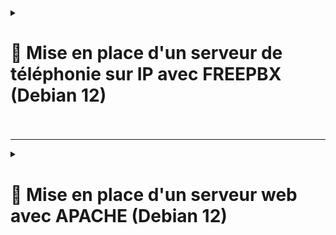 <details>
<summary><h1>🎯 Mise en place d'un serveur de téléphonie sur IP avec FREEPBX (Debian 12)<h1></summary>

## 📑 Installation de FREEPBX via script : 

```bash
#!/bin/bash

# Mise à jour et installation des dépendances
apt-get update
apt-get upgrade -y
apt-get -y install build-essential git curl wget libnewt-dev libssl-dev libncurses5-dev subversion libsqlite3-dev libjansson-dev libxml2-dev uuid-dev default-libmysqlclient-dev htop sngrep lame ffmpeg mpg123
apt-get -y install git vim curl wget libnewt-dev libssl-dev libncurses5-dev subversion libsqlite3-dev build-essential libjansson-dev libxml2-dev uuid-dev expect

# Installation PHP 8.2
apt-get install -y build-essential linux-headers-`uname -r` openssh-server apache2 mariadb-server mariadb-client bison flex php8.2 php8.2-curl php8.2-cli php8.2-common php8.2-mysql php8.2-gd php8.2-mbstring php8.2-intl php8.2-xml php-pear curl sox libncurses5-dev libssl-dev mpg123 libxml2-dev libnewt-dev sqlite3 libsqlite3-dev pkg-config automake libtool autoconf git unixodbc-dev uuid uuid-dev libasound2-dev libogg-dev libvorbis-dev libicu-dev libcurl4-openssl-dev odbc-mariadb libical-dev libneon27-dev libsrtp2-dev libspandsp-dev sudo subversion libtool-bin python-dev-is-python3 unixodbc vim wget libjansson-dev software-properties-common nodejs npm ipset iptables fail2ban php-soap

# Suppression de l'ancienne version PHP si nécessaire
apt-get purge -y phpX.*  # Remplacer X par la version de PHP à supprimer

# Installation Asterisk
cd /usr/src
wget http://downloads.asterisk.org/pub/telephony/asterisk/asterisk-21-current.tar.gz
tar xvf asterisk-21-current.tar.gz
cd asterisk-21*/
contrib/scripts/get_mp3_source.sh
contrib/scripts/install_prereq install
./configure --libdir=/usr/lib64 --with-pjproject-bundled --with-jansson-bundled

# Automatisation du choix dans 'make menuselect'
expect << EOF
spawn make menuselect
expect "Press 1 for Asterisk"  # Exemple de texte que le menu peut afficher
send "1\r"  # Choisir l'option 1, par exemple
expect "Press 2 for another option"
send "2\r"  # Choisir l'option 2, si nécessaire
expect eof  # Fin du processus interactif
EOF

# Compilation d'Asterisk
make
make install
make samples
make config
ldconfig

# Création d'un utilisateur Asterisk et affectation des permissions
groupadd asterisk
useradd -r -d /var/lib/asterisk -g asterisk asterisk
usermod -aG audio,dialout asterisk
chown -R asterisk:asterisk /etc/asterisk
chown -R asterisk:asterisk /var/{lib,log,spool}/asterisk
chown -R asterisk:asterisk /usr/lib64/asterisk

# Modification des fichiers de configuration Asterisk
sed -i 's|#AST_USER|AST_USER|' /etc/default/asterisk
sed -i 's|#AST_GROUP|AST_GROUP|' /etc/default/asterisk
sed -i 's|;runuser|runuser|' /etc/asterisk/asterisk.conf
sed -i 's|;rungroup|rungroup|' /etc/asterisk/asterisk.conf
echo "/usr/lib64" >> /etc/ld.so.conf.d/x86_64-linux-gnu.conf
ldconfig

# Configuration du serveur Apache
sed -i 's/\(^upload_max_filesize = \).*/\120M/' /etc/php/8.2/apache2/php.ini
sed -i 's/\(^memory_limit = \).*/\1256M/' /etc/php/8.2/apache2/php.ini
sed -i 's/^\(User\|Group\).*/\1 asterisk/' /etc/apache2/apache2.conf
sed -i 's/AllowOverride None/AllowOverride All/' /etc/apache2/apache2.conf
a2enmod rewrite
systemctl restart apache2
rm /var/www/html/index.html

# Configuration ODBC
cat <<EOF > /etc/odbcinst.ini
[MySQL]
Description = ODBC for MySQL (MariaDB)
Driver = /usr/lib/x86_64-linux-gnu/odbc/libmaodbc.so
FileUsage = 1
EOF

cat <<EOF > /etc/odbc.ini
[MySQL-asteriskcdrdb]
Description = MySQL connection to 'asteriskcdrdb' database
Driver = MySQL
Server = localhost
Database = asteriskcdrdb
Port = 3306
Socket = /var/run/mysqld/mysqld.sock
Option = 3
EOF

# Installation FreePBX
cd /usr/local/src
wget http://mirror.freepbx.org/modules/packages/freepbx/freepbx-17.0-latest-EDGE.tgz
tar zxvf freepbx-17.0-latest-EDGE.tgz
cd /usr/local/src/freepbx/
./start_asterisk start
./install -n

# Installation de tous les modules
fwconsole ma installall
fwconsole reload
fwconsole restart

# Configuration systemd
cat <<EOF > /etc/systemd/system/freepbx.service
[Unit]
Description=FreePBX VoIP Server
After=mariadb.service

[Service]
Type=oneshot
RemainAfterExit=yes
ExecStart=/usr/sbin/fwconsole start -q
ExecStop=/usr/sbin/fwconsole stop -q

[Install]
WantedBy=multi-user.target
EOF

systemctl daemon-reload
systemctl enable freepbx

# Automatisation des réponses avec Expect pour les menus interactifs
# Cette partie permet d'automatiser "make menuselect"
expect << EOF
spawn make menuselect
expect "Press 1 for Asterisk"  # Exemple de texte que le menu peut afficher
send "1\r"  # Choisir l'option 1, par exemple
expect "Press 2 for another option"
send "2\r"  # Choisir l'option 2, si nécessaire
expect eof  # Fin du processus interactif
EOF

# Sauvegarder et quitter automatiquement dans 'make menuselect'
expect << EOF
spawn make
expect "Save and Quit"
send "y\r"
expect eof
EOF

# Optionnel: Redémarrage du système si nécessaire
# systemctl reboot
```
---

## 📑 Une fois l'installation finie se connecter directement via : ``http://freepbx.billu.com``

- Première utilisation (création d'un compte admin avec mot de passe).
  
- Puis choisir une des trois options selon les tâches à effectuer.

![FREEPBX1](https://github.com/user-attachments/assets/3620a205-9864-48ca-8a42-a571a498134e)


</details>

---

<details>
<summary><h1>🎯 Mise en place d'un serveur web avec APACHE (Debian 12)<h1></summary>
  
# 📑 Installation et Configuration :

## 📑 Étape 1 : Préparation de la VM webserver

- **Mettre à jour le système et installer Apache** :
   
   ```bash
   apt update && apt upgrade -y
   apt install apache2 -y
  ```
   
- **Vérifier le statut du service Apache** :

``systemctl status apache2``

- **Trouver l’adresse IP de la carte réseau "Accès par pont"** :

- **Utiliser la commande suivante** :

``ip a``

- **Tester l’accès à Apache depuis la machine hôte** :

- **Ouvrir un navigateur et se connecter via ``http://Adresse_IP_privée``**.

## 📑 Étape 2 : Configuration de la Page d’Accueil

- **Modifier la page d’accueil par défaut** :

- **Édite le fichier ``/var/www/html/index.html``** :

```html
<!DOCTYPE html>
<html lang="en">
<head>
    <meta charset="UTF-8">
    <meta name="viewport" content="width=device-width, initial-scale=1.0">
    <title>Welcome to BILLU !</title>
    <style>
        body {
            font-family: Arial, sans-serif;
            background-color: #f4f4f4;
            display: flex;
            justify-content: center;
            align-items: center;
            height: 100vh;
            margin: 0;
        }
        .container {
            text-align: center;
            background: white;
            padding: 20px;
            border-radius: 10px;
            box-shadow: 0 0 10px rgba(0, 0, 0, 0.1);
        }
        h1 {
            color: #333;
        }
        .button {
            display: inline-block;
            margin-top: 20px;
            padding: 10px 20px;
            font-size: 16px;
            color: white;
            background-color: #007BFF;
            border: none;
            border-radius: 5px;
            cursor: pointer;
            text-decoration: none;
        }
        .button:hover {
            background-color: #0056b3;
        }
    </style>
</head>
<body>
    <div class="container">
        <h1>Welcome to BILLU !</h1>
        <a href="next.html" class="button">ENTER</a>
    </div>
</body>
</html>
```
---

- **Ajouter un fichier ``next.html`` dans le dossier ``/var/www/html/``** :

---

```html
<!DOCTYPE html>
<html lang="en">
<head>
    <meta charset="UTF-8">
    <meta name="viewport" content="width=device-width, initial-scale=1.0">
    <title>Make your choice</title>
    <style>
        body {
            font-family: Arial, sans-serif;
            background-color: #f4f4f4;
            display: flex;
            justify-content: center;
            align-items: center;
            height: 100vh;
            margin: 0;
        }
        .container {
            text-align: center;
            background: white;
            padding: 20px;
            border-radius: 10px;
            box-shadow: 0 0 10px rgba(0, 0, 0, 0.1);
        }
        h1 {
            color: #333;
        }
        .button {
            display: inline-block;
            margin: 10px;
            padding: 10px 20px;
            font-size: 16px;
            color: white;
            background-color: #007BFF;
            border: none;
            border-radius: 5px;
            cursor: pointer;
            text-decoration: none;
        }
        .button:hover {
            background-color: #0056b3;
        }
    </style>
</head>
<body>
    <div class="container">
        <h1>Choose a Site to Visit</h1>
        <a href="https://www.google.com" class="button">Google</a>
        <a href="https://www.wikipedia.org" class="button">Wikipedia</a>
        <a href="https://www.wildcodeschool.com" class="button">WCS</a>
        <a href="https://doompdf.pages.dev/doom.pdf" class="button">DOOM</a>
        <a href="index.html" class="button">Home</a>
    </div>
</body>
</html>
```
---

- **Redémarrer Apache** :

``systemctl restart apache2``

## 📑Étape 3 : Configuration de la Box Internet

- **Configurer la redirection de port** :

- **Rediriger le port externe ``80`` de la box vers le port interne ``80`` de la VM**.

- **Tester l’accès depuis un appareil connecté en 4G** :

- **Utiliser l’adresse IP publique de la box : ``http://Adresse_IP_Publique``**.
  
- **Sécuriser la connexion** :

- **Modifier la règle NAT/PAT pour rediriger un autre port externe, comme ``22545``, vers le port interne ``80``**.
  
- **Tester avec le port personnalisé** :

``Exemple : http://Adresse_IP_Publique:22545``

## 📑Étape 4 : Enregistrement d’un Nom de Domaine

- **Créer un nom de domaine dynamique sur ``no-ip``** :

- **Connecte-toi sur ``no-ip`` et créer un hostname** :

``Hostname : BilluServer``
``Domain : Sélectionne un domaine, ex. tssr.net``
``Record Type : A``
``IPV4 Address : Ton adresse IP publique``.

- ** Accèder à votre site via le domaine** :

``Exemple : http://BilluServer.tssr.net:22545``.

## 📑 Étape 5 : Mise en Place d’un Reverse Proxy

- **Installer Apache sur la VM proxy** :

```bash
apt install apache2 -y
a2enmod proxy
a2enmod proxy_http
a2enmod proxy_balancer
a2enmod lbmethod_byrequests
```

``systemctl restart apache2``

- **Configure le fichier ``VirtualHost``** :

- **Sauvegarde ``/etc/apache2/sites-available/000-default.conf``** :

``cp /etc/apache2/sites-available/000-default.conf /etc/apache2/sites-available/000-default.conf.bak``

- **Édite ``/etc/apache2/sites-available/000-default.conf``** :

```bash
<VirtualHost *:22545>
    ServerName BilluServer.tssr.net

    ProxyPreserveHost On
    ProxyPass / http://<Adresse_IP_Du_Serveur>:80/
    ProxyPassReverse / http://<Adresse_IP_Du_Serveur>:80/

    <Location />
        Order allow,deny
        Allow from all
    </Location>
</VirtualHost>
```

- **Configurer le port d’écoute** :

- **Éditer ``/etc/apache2/ports.conf`` et ajouter** :

``Listen 22545``

- **Activer la configuration et redémarrer Apache** :

```bash
a2ensite 000-default.conf
systemctl restart apache2
```

- **Configurer la box pour rediriger le port externe ``22545`` vers la VM proxy**.

- **Tester l’accès via le reverse proxy** :

``Exemple : http://HomeHomeWCS.webhop.me:22545``.

- **Basculer vers le port ``80``** :

- **Modifie le VirtualHost pour écouter sur le port ``80``**.

``Exemple : http://HomeHomeWCS.webhop.me``.

Le serveur web est maintenant fonctionnel, sécurisé et accessible depuis l’extérieur grâce à un reverse proxy. 🎉

</details>
